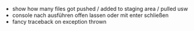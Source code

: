 - show how many files got pushed / added to staging area / pulled usw
- console nach ausführen offen lassen oder mit enter schließen
- fancy traceback on exception thrown